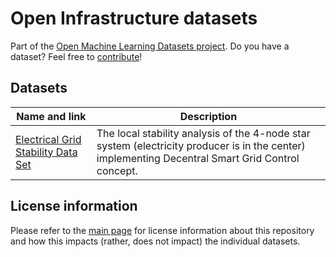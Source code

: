# Open Infrastructure datasets
Part of the [Open Machine Learning Datasets project](https://github.com/meetaime/open-machine-learning-datasets/blob/master/README.md). Do you have a dataset? Feel free to [contribute](https://github.com/meetaime/open-machine-learning-datasets/blob/master/README.md)!

## Datasets
| Name and link | Description |
| ---- | ----------- |
| [Electrical Grid Stability Data Set](https://archive.ics.uci.edu/ml/datasets/Electrical+Grid+Stability+Simulated+Data+) | The local stability analysis of the 4-node star system (electricity producer is in the center) implementing Decentral Smart Grid Control concept. |

## License information
Please refer to the [main page](https://github.com/meetaime/open-machine-learning-datasets/blob/master/README.md) for license information about this repository and how this impacts (rather, does not impact) the individual datasets.